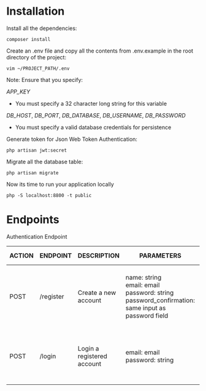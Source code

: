 # Installation

Install all the dependencies:

    composer install

Create an .env file and copy all the contents from .env.example in the root directory of the project:

    vim ~/PROJECT_PATH/.env

Note: 
Ensure that you specify:

*APP_KEY*
- You must specify a 32 character long string for this variable

*DB_HOST*, *DB_PORT*, *DB_DATABASE*, *DB_USERNAME*, *DB_PASSWORD*
- You must specify a valid database credentials for persistence

Generate token for Json Web Token Authentication:

    php artisan jwt:secret

Migrate all the database table:

    php artisan migrate

Now its time to run your application locally

    php -S localhost:8800 -t public


# Endpoints

Authentication Endpoint

| ACTION |ENDPOINT  | DESCRIPTION |PARAMETERS  |RESPONSE CODES  |
|--|--|--|--|--|
| POST | /register | Create a new account | name: string <br>email: email<br>password: string<br>password_confirmation: same input as password field | 422: Input Validation Error<br>409: Unexpected Error<br>201: Success |
| POST | /login | Login a registered account | email: email<br>password: string | 401: Unauthorized<br>409: Unexpected Error<br>200: Success |
